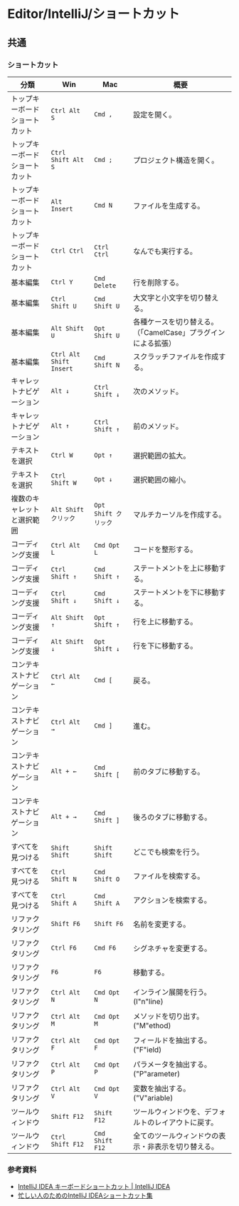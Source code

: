 # Editor/IntelliJ/ショートカット

## 共通

### ショートカット

| 分類                           | Win                     | Mac                  | 概要                                                         |
| ------------------------------ | ----------------------- | -------------------- | ------------------------------------------------------------ |
| トップキーボードショートカット | `Ctrl Alt S`            | `Cmd ,`              | 設定を開く。                                                 |
| トップキーボードショートカット | `Ctrl Shift Alt S`      | `Cmd ;`              | プロジェクト構造を開く。                                     |
| トップキーボードショートカット | `Alt Insert`            | `Cmd N`              | ファイルを生成する。                                         |
| トップキーボードショートカット | `Ctrl Ctrl`             | `Ctrl Ctrl`          | なんでも実行する。                                           |
| 基本編集                       | `Ctrl Y`                | `Cmd Delete`         | 行を削除する。                                               |
| 基本編集                       | `Ctrl Shift U`          | `Cmd Shift U`        | 大文字と小文字を切り替える。                                 |
| 基本編集                       | `Alt Shift U`           | `Opt Shift U`        | 各種ケースを切り替える。（「CamelCase」プラグインによる拡張） |
| 基本編集                       | `Ctrl Alt Shift Insert` | `Cmd Shift N`        | スクラッチファイルを作成する。                               |
| キャレットナビゲーション       | `Alt ↓`                 | `Ctrl Shift ↓`       | 次のメソッド。                                               |
| キャレットナビゲーション       | `Alt ↑`                 | `Ctrl Shift ↑`       | 前のメソッド。                                               |
| テキストを選択                 | `Ctrl W`                | `Opt ↑`              | 選択範囲の拡大。                                             |
| テキストを選択                 | `Ctrl Shift W`          | `Opt ↓`              | 選択範囲の縮小。                                             |
| 複数のキャレットと選択範囲     | `Alt Shift クリック`    | `Opt Shift クリック` | マルチカーソルを作成する。                                   |
| コーディング支援               | `Ctrl Alt L`            | `Cmd Opt L`          | コードを整形する。                                           |
| コーディング支援               | `Ctrl Shift ↑`          | `Cmd Shift ↑`        | ステートメントを上に移動する。                               |
| コーディング支援               | `Ctrl Shift ↓`          | `Cmd Shift ↓`        | ステートメントを下に移動する。                               |
| コーディング支援               | `Alt Shift ↑`           | `Opt Shift ↑`        | 行を上に移動する。                                           |
| コーディング支援               | `Alt Shift ↓`           | `Opt Shift ↓`        | 行を下に移動する。                                           |
| コンテキストナビゲーション     | `Ctrl Alt ←`            | `Cmd [`              | 戻る。                                                       |
| コンテキストナビゲーション     | `Ctrl Alt →`            | `Cmd ]`              | 進む。                                                       |
| コンテキストナビゲーション     | `Alt + ←`               | `Cmd Shift [`        | 前のタブに移動する。                                         |
| コンテキストナビゲーション     | `Alt + →`               | `Cmd Shift ]`        | 後ろのタブに移動する。                                       |
| すべてを見つける               | `Shift Shift`           | `Shift Shift`        | どこでも検索を行う。                                         |
| すべてを見つける               | `Ctrl Shift N`          | `Cmd Shift O`        | ファイルを検索する。                                         |
| すべてを見つける               | `Ctrl Shift A`          | `Cmd Shift A`        | アクションを検索する。                                       |
| リファクタリング               | `Shift F6`              | `Shift F6`           | 名前を変更する。                                             |
| リファクタリング               | `Ctrl F6`               | `Cmd F6`             | シグネチャを変更する。                                       |
| リファクタリング               | `F6`                    | `F6`                 | 移動する。                                                   |
| リファクタリング               | `Ctrl Alt N`            | `Cmd Opt N`          | インライン展開を行う。(I"n"line)                             |
| リファクタリング               | `Ctrl Alt M`            | `Cmd Opt M`          | メソッドを切り出す。("M"ethod)                               |
| リファクタリング               | `Ctrl Alt F`            | `Cmd Opt F`          | フィールドを抽出する。("F"ield)                              |
| リファクタリング               | `Ctrl Alt P`            | `Cmd Opt P`          | パラメータを抽出する。("P"arameter)                          |
| リファクタリング               | `Ctrl Alt V`            | `Cmd Opt V`          | 変数を抽出する。("V"ariable)                                 |
| ツールウィンドウ               | `Shift F12`             | `Shift F12`          | ツールウィンドウを、デフォルトのレイアウトに戻す。           |
| ツールウィンドウ               | `Ctrl Shift F12`        | `Cmd Shift F12`      | 全てのツールウィンドウの表示・非表示を切り替える。           |

### 参考資料

- [IntelliJ IDEA キーボードショートカット | IntelliJ IDEA](https://pleiades.io/help/idea/mastering-keyboard-shortcuts.html)
- [忙しい人のためのIntelliJ IDEAショートカット集](https://qiita.com/yoppe/items/f7cbeb825c071691d3f2)
